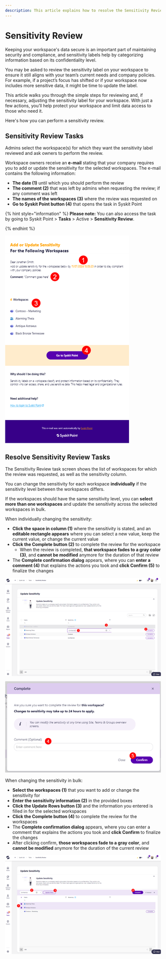 ```yaml
---
description: This article explains how to resolve the Sensitivity Review task. 
---
```


# Sensitivity Review 

Keeping your workspace's data secure is an important part of maintaining security and compliance, and sensitivity labels help by categorizing information based on its confidentiality level. 

You may be asked to review the sensitivity label on your workspace to ensure it still aligns with your team’s current needs and company policies. For example, if a project’s focus has shifted or if your workspace now includes more sensitive data, it might be time to update the label.

This article walks you through the simple steps for reviewing and, if necessary, adjusting the sensitivity label for your workspace. With just a few actions, you’ll help protect your workspace and limit data access to those who need it.

Here's how you can perform a sensitivity review.

## Sensitivity Review Tasks

Admins select the workspace(s) for which they want the sensitivity label reviewed and ask owners to perform the review. 

Workspace owners receive an **e-mail** stating that your company requires you to add or update the sensitivity for the selected workspaces. The e-mail contains the following information: 

* **The date (1)** until which you should perform the review
* **The comment (2)** that was left by admins when requesting the review; if any comment was left
* **The names of the workspaces (3)** where the review was requested on
* **Go to Syskit Point button (4)** that opens the task in Syskit Point

{% hint style="information" %}
**Please note:** You can also access the task by going to Syskit Point > **Tasks** > Active > **Sensitivity Review**. 

{% endhint %}

![Resolve Sensitivity Review - E-mail](../../../static/img/resolve-sensitivity-review-email.png)


## Resolve Sensitivity Review Tasks 

The Sensitivity Review task screen shows the list of workspaces for which the review was requested, as well as the sensitivity column. 

You can change the sensitivity for each workspace **individually** if the sensitivity level between the workspaces differs.

If the workspaces should have the same sensitivity level, you can **select more than one workspaces** and update the sensitivity across the selected workspaces in bulk. 

When individually changing the sensitivity: 

* **Click the space in column (1)** where the sensitivity is stated, and an **editable rectangle appears** where you can select a new value, keep the current value, or change the current value
* **Click the Complete button (2)** to complete the review for the workspace
  * When the review is completed, **that workspace fades to a gray color (3)**, and **cannot be modified** anymore for the duration of that review
* The **Complete confirmation dialog** appears, where you can **enter a comment (4)** that explains the actions you took and **click Confirm (5)** to finalize the changes


![Resolve Sensitivity Review - Task](../../../static/img/resolve-sensitivity-review-task.png)

![Resolve Sensitivity Review - Complete Task](../../../static/img/resolve-sensitivity-review-task-complete.png)

When changing the sensitivity in bulk: 

* **Select the workspaces (1)** that you want to add or change the sensitivity for
* **Enter the sensitivity information (2)** in the provided boxes
* **Click the Update Rows button (3)** and the information you entered is filled in for the selected workspaces
* **Click the Complete button (4)** to complete the review for the workspaces
* The **Complete confirmation dialog** appears, where you can enter a comment that explains the actions you took and **click Confirm** to finalize the changes
* After clicking confirm, **those workspaces fade to a gray color**, and **cannot be modified** anymore for the duration of the current review

![Resolve Sensitivity Review - Bulk Changes](../../../static/img/resolve-sensitivity-review-bulk.png)